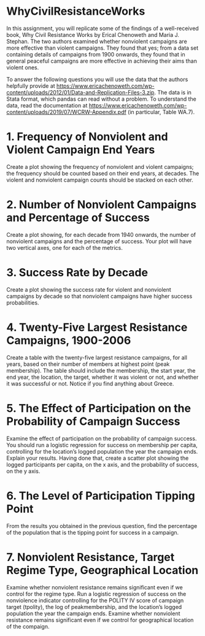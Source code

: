 # WhyCivilResistanceWorks

In this assignment, you will replicate some of the findings of a well-received book, Why Civil Resistance Works by Erical Chenoweth and Maria J. Stephan. The two authors examined whether nonviolent campaigns are more effective than violent campaigns. They found that yes; from a data set containing details of campaigns from 1900 onwards, they found that in general peaceful campaigns are more effective in achieving their aims than violent ones.

To answer the following questions you will use the data that the authors helpfully provide at https://www.ericachenoweth.com/wp-content/uploads/2012/01/Data-and-Replication-Files-3.zip. The data is in Stata format, which pandas can read without a problem. To understand the data, read the documentation at https://www.ericachenoweth.com/wp-content/uploads/2019/07/WCRW-Appendix.pdf (in particular, Table WA.7).

# 1. Frequency of Nonviolent and Violent Campaign End Years

Create a plot showing the frequency of nonviolent and violent campaigns; the frequency should be counted based on their end years, at decades. The violent and nonviolent campaign counts should be stacked on each other.

# 2. Number of Nonviolent Campaigns and Percentage of Success
Create a plot showing, for each decade from 1940 onwards, the number of nonviolent campaigns and the percentage of success. Your plot will have two vertical axes, one for each of the metrics.

# 3. Success Rate by Decade
Create a plot showing the success rate for violent and nonviolent campaigns by decade so that nonviolent campaigns have higher success probabilities.

# 4. Twenty-Five Largest Resistance Campaigns, 1900-2006
Create a table with the twenty-five largest resistance campaigns, for all years, based on their number of members at highest point (peak membership). The table should include the membership, the start year, the end year, the location, the target, whether it was violent or not, and whether it was successful or not. Notice if you find anything about Greece.

# 5. The Effect of Participation on the Probability of Campaign Success
Examine the effect of participation on the probability of campaign success. You should run a logistic regression for success on membership per capita, controlling for the location’s logged population the year the campaign ends. Explain your results.
Having done that, create a scatter plot showing the logged participants per capita, on the x axis, and the probability of success, on the y axis.


# 6. The Level of Participation Tipping Point
From the results you obtained in the previous question, find the percentage of the population that is the tipping point for success in a campaign.

# 7. Nonviolent Resistance, Target Regime Type, Geographical Location
Examine whether nonviolent resistance remains significant even if we control for the regime type. Run a logistic regression of success on the nonviolence indicator controlling for the POLITY IV score of campaign target (tpolity), the log of peakmembership, and the location’s logged population the year the campaign ends. Examine whether nonviolent resistance remains significant even if we control for geographical location of the compaign.

